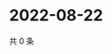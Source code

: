 # 2022-08-22

共 0 条

<!-- BEGIN WEIBO -->
<!-- 最后更新时间 Mon Aug 22 2022 08:32:21 GMT+0800 (China Standard Time) -->

<!-- END WEIBO -->
